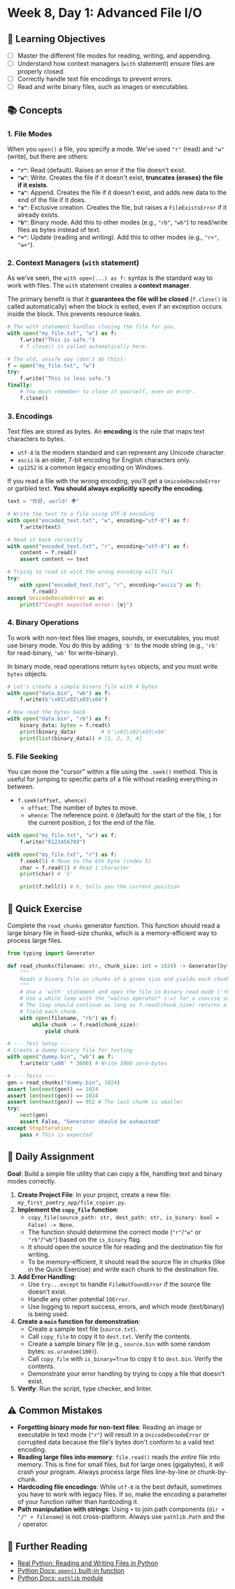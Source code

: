 # Week 8, Day 1: Advanced File I/O

## 🎯 Learning Objectives
- [ ] Master the different file modes for reading, writing, and appending.
- [ ] Understand how context managers (`with` statement) ensure files are properly closed.
- [ ] Correctly handle text file encodings to prevent errors.
- [ ] Read and write binary files, such as images or executables.

## 📚 Concepts

### 1. File Modes
When you `open()` a file, you specify a mode. We've used `"r"` (read) and `"w"` (write), but there are others:
- **`"r"`**: Read (default). Raises an error if the file doesn't exist.
- **`"w"`**: Write. Creates the file if it doesn't exist, **truncates (erases) the file if it exists**.
- **`"a"`**: Append. Creates the file if it doesn't exist, and adds new data to the end of the file if it does.
- **`"x"`**: Exclusive creation. Creates the file, but raises a `FileExistsError` if it already exists.
- **`"b"`**: Binary mode. Add this to other modes (e.g., `"rb"`, `"wb"`) to read/write files as bytes instead of text.
- **`"+"`**: Update (reading and writing). Add this to other modes (e.g., `"r+"`, `"w+"`).

### 2. Context Managers (`with` statement)
As we've seen, the `with open(...) as f:` syntax is the standard way to work with files. The `with` statement creates a **context manager**.

The primary benefit is that it **guarantees the file will be closed** (`f.close()` is called automatically) when the block is exited, even if an exception occurs inside the block. This prevents resource leaks.

```python
# The with statement handles closing the file for you.
with open("my_file.txt", "w") as f:
    f.write("This is safe.")
    # f.close() is called automatically here.

# The old, unsafe way (don't do this):
f = open("my_file.txt", "w")
try:
    f.write("This is less safe.")
finally:
    # You must remember to close it yourself, even on error.
    f.close()
```

### 3. Encodings
Text files are stored as bytes. An **encoding** is the rule that maps text characters to bytes.
- `utf-8` is the modern standard and can represent any Unicode character.
- `ascii` is an older, 7-bit encoding for English characters only.
- `cp1252` is a common legacy encoding on Windows.

If you read a file with the wrong encoding, you'll get a `UnicodeDecodeError` or garbled text. **You should always explicitly specify the encoding.**

```python
text = "你好, world! 🌍"

# Write the text to a file using UTF-8 encoding
with open("encoded_text.txt", "w", encoding="utf-8") as f:
    f.write(text)

# Read it back correctly
with open("encoded_text.txt", "r", encoding="utf-8") as f:
    content = f.read()
    assert content == text

# Trying to read it with the wrong encoding will fail
try:
    with open("encoded_text.txt", "r", encoding="ascii") as f:
        f.read()
except UnicodeDecodeError as e:
    print(f"Caught expected error: {e}")
```

### 4. Binary Operations
To work with non-text files like images, sounds, or executables, you must use binary mode. You do this by adding `'b'` to the mode string (e.g., `'rb'` for read-binary, `'wb'` for write-binary).

In binary mode, read operations return `bytes` objects, and you must write `bytes` objects.

```python
# Let's create a simple binary file with 4 bytes
with open("data.bin", "wb") as f:
    f.write(b'\x01\x02\x03\x04')

# Now read the bytes back
with open("data.bin", "rb") as f:
    binary_data: bytes = f.read()
    print(binary_data)        # b'\x01\x02\x03\x04'
    print(list(binary_data)) # [1, 2, 3, 4]
```

### 5. File Seeking
You can move the "cursor" within a file using the `.seek()` method. This is useful for jumping to specific parts of a file without reading everything in between.
- `f.seek(offset, whence)`
  - `offset`: The number of bytes to move.
  - `whence`: The reference point. `0` (default) for the start of the file, `1` for the current position, `2` for the end of the file.

```python
with open("my_file.txt", "w") as f:
    f.write("0123456789")

with open("my_file.txt", "r") as f:
    f.seek(5) # Move to the 6th byte (index 5)
    char = f.read(1) # Read 1 character
    print(char) # '5'

    print(f.tell()) # 6, tells you the current position
```

## 🔹 Quick Exercise

Complete the `read_chunks` generator function. This function should read a large binary file in fixed-size chunks, which is a memory-efficient way to process large files.

```python
from typing import Generator

def read_chunks(filename: str, chunk_size: int = 1024) -> Generator[bytes, None, None]:
    """
    Reads a binary file in chunks of a given size and yields each chunk.
    """
    # Use a 'with' statement and open the file in binary read mode ('rb').
    # Use a while loop with the "walrus operator" (:=) for a concise solution.
    # The loop should continue as long as f.read(chunk_size) returns a non-empty bytes object.
    # Yield each chunk.
    with open(filename, "rb") as f:
        while chunk := f.read(chunk_size):
            yield chunk

# --- Test Setup ---
# Create a dummy binary file for testing
with open("dummy.bin", "wb") as f:
    f.write(b'\x00' * 3000) # Write 3000 zero-bytes

# --- Tests ---
gen = read_chunks("dummy.bin", 1024)
assert len(next(gen)) == 1024
assert len(next(gen)) == 1024
assert len(next(gen)) == 952 # The last chunk is smaller
try:
    next(gen)
    assert False, "Generator should be exhausted"
except StopIteration:
    pass # This is expected
```

## 📝 Daily Assignment
**Goal**: Build a simple file utility that can copy a file, handling text and binary modes correctly.

1.  **Create Project File**: In your project, create a new file: `my_first_poetry_app/file_copier.py`.
2.  **Implement the `copy_file` function**:
    -   `copy_file(source_path: str, dest_path: str, is_binary: bool = False) -> None`.
    -   The function should determine the correct mode (`"r"`/`"w"` or `"rb"`/`"wb"`) based on the `is_binary` flag.
    -   It should open the source file for reading and the destination file for writing.
    -   To be memory-efficient, it should read the source file in chunks (like in the Quick Exercise) and write each chunk to the destination file.
3.  **Add Error Handling**:
    -   Use `try...except` to handle `FileNotFoundError` if the source file doesn't exist.
    -   Handle any other potential `IOError`.
    -   Use logging to report success, errors, and which mode (text/binary) is being used.
4.  **Create a `main` function for demonstration**:
    -   Create a sample text file (`source.txt`).
    -   Call `copy_file` to copy it to `dest.txt`. Verify the contents.
    -   Create a sample binary file (e.g., `source.bin` with some random bytes: `os.urandom(100)`).
    -   Call `copy_file` with `is_binary=True` to copy it to `dest.bin`. Verify the contents.
    -   Demonstrate your error handling by trying to copy a file that doesn't exist.
5.  **Verify**: Run the script, type checker, and linter.

## ⚠️ Common Mistakes
- **Forgetting binary mode for non-text files**: Reading an image or executable in text mode (`"r"`) will result in a `UnicodeDecodeError` or corrupted data because the file's bytes don't conform to a valid text encoding.
- **Reading large files into memory**: `file.read()` reads the *entire* file into memory. This is fine for small files, but for large ones (gigabytes), it will crash your program. Always process large files line-by-line or chunk-by-chunk.
- **Hardcoding file encodings**: While `utf-8` is the best default, sometimes you have to work with legacy files. If so, make the encoding a parameter of your function rather than hardcoding it.
- **Path manipulation with strings**: Using `+` to join path components (`dir + "/" + filename`) is not cross-platform. Always use `pathlib.Path` and the `/` operator.

## 📖 Further Reading
- [Real Python: Reading and Writing Files in Python](https://realpython.com/read-write-files-python/)
- [Python Docs: `open()` built-in function](https://docs.python.org/3/library/functions.html#open)
- [Python Docs: `pathlib` module](https://docs.python.org/3/library/pathlib.html)
